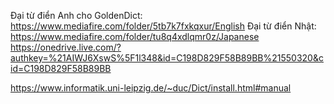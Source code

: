 Đại từ điển Anh cho GoldenDict: https://www.mediafire.com/folder/5tb7k7fxkqxur/English
Đại từ điển Nhật: https://www.mediafire.com/folder/tu8q4xdlqmr0z/Japanese
https://onedrive.live.com/?authkey=%21AIWJ6XswS%5F1l348&id=C198D829F58B89BB%21550320&cid=C198D829F58B89BB

https://www.informatik.uni-leipzig.de/~duc/Dict/install.html#manual